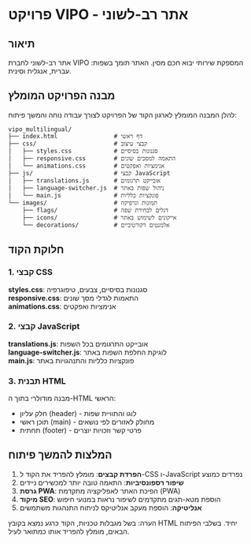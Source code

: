 # פרויקט VIPO - אתר רב-לשוני

## תיאור
אתר רב-לשוני לחברת VIPO המספקת שירותי יבוא חכם מסין. האתר תומך בשפות: עברית, אנגלית וסינית.

## מבנה הפרויקט המומלץ
להלן המבנה המומלץ לארגון הקוד של הפרויקט לצורך עבודה נוחה והמשך פיתוח:

```
vipo_multilingual/
├── index.html                # דף ראשי
├── css/                      # קבצי עיצוב
│   ├── styles.css            # סגנונות בסיסיים
│   ├── responsive.css        # התאמה למסכים שונים
│   └── animations.css        # אנימציות ואפקטים
├── js/                       # קבצי JavaScript
│   ├── translations.js       # אובייקט תרגומים
│   ├── language-switcher.js  # ניהול שפות באתר
│   └── main.js               # פונקציות כלליות
└── images/                   # תמונות וגרפיקה
    ├── flags/                # דגלים לבחירת שפה
    ├── icons/                # אייקונים לשימוש באתר
    └── decorations/          # אלמנטים דקורטיביים
```

## חלוקת הקוד

### 1. קבצי CSS
**styles.css**: סגנונות בסיסיים, צבעים, טיפוגרפיה  
**responsive.css**: התאמות לגדלי מסך שונים  
**animations.css**: אנימציות ואפקטים  

### 2. קבצי JavaScript
**translations.js**: אובייקט התרגומים בכל השפות  
**language-switcher.js**: לוגיקת החלפת השפות באתר  
**main.js**: פונקציות כלליות והתנהגויות באתר  

### 3. תבנית HTML
מבנה מודולרי בתוך ה-HTML הראשי:
- חלק עליון (header) - לוגו והתוויית שפות
- תוכן ראשי (main) - מחולק לאזורים לפי נושאים
- תחתית (footer) - פרטי קשר וזכויות יוצרים

## המלצות להמשך פיתוח

1. **הפרדת קבצים**: מומלץ להפריד את הקוד ל-CSS ו-JavaScript נפרדים כמוצע
2. **שיפור רספונסיביות**: התאמה טובה יותר למכשירים ניידים
3. **גרסת PWA**: הפיכת האתר לאפליקציה מתקדמת (PWA)
4. **מיקוד SEO**: הוספת מטא-תגים מתקדמים לשיפור נראות במנועי חיפוש
5. **אנליטיקה**: הוספת מעקב אנליטיקס לניתוח התנהגות משתמשים

הערה: בשל מגבלות טכניות, הקוד כרגע נמצא בקובץ HTML יחיד. בשלבי הפיתוח הבאים, מומלץ להפריד אותו כמתואר לעיל.
